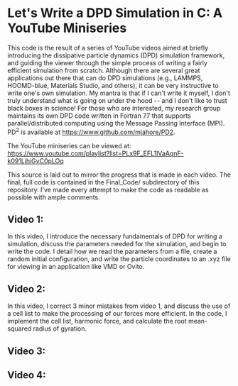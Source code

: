 # Let's Write a DPD Simulation in C: A YouTube Miniseries

This code is the result of a series of YouTube videos aimed at briefly introducing the dissipative particle dynamics (DPD) simulation framework, and guiding the viewer through the simple process of writing a fairly efficient simulation from scratch. Although there are several great applications out there that can do DPD simulations (e.g., LAMMPS, HOOMD-blue, Materials Studio, and others), it can be very instructive to write one's own simulation. My mantra is that if I can't write it myself, I don't truly understand what is going on under the hood -- and I don't like to trust black boxes in science! For those who are interested, my research group maintains its own DPD code written in Fortran 77 that supports parallel/distributed computing using the Message Passing Interface (MPI). PD<sup>2</sup> is available at https://www.github.com/mjahore/PD2.

The YouTube miniseries can be viewed at: https://www.youtube.com/playlist?list=PLx9F_EFL1lVaAqnF-k091LjhjGvC0pLOq

This source is laid out to mirror the progress that is made in each video. The final, full code is contained in the Final_Code/ subdirectory of this repository. I've made every attempt to make the code as readable as possible with ample comments.

## Video 1:

In this video, I introduce the necessary fundamentals of DPD for writing a simulation, discuss the parameters needed for the simulation, and begin to write the code. I detail how we read the parameters from a file, create a random initial configuration, and write the particle coordinates to an .xyz file for viewing in an application like VMD or Ovito.

## Video 2:

In this video, I correct 3 minor mistakes from video 1, and discuss the use of a cell list to make the processing of our forces more efficient. In the code, I implement the cell list, harmonic force, and calculate the root mean-squared radius of gyration.

## Video 3:

## Video 4:
